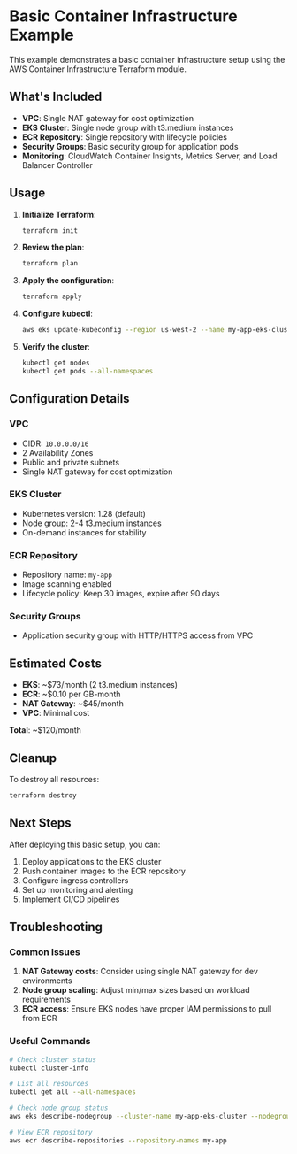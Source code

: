 # Basic Container Infrastructure Example

This example demonstrates a basic container infrastructure setup using the AWS Container Infrastructure Terraform module.

## What's Included

- **VPC**: Single NAT gateway for cost optimization
- **EKS Cluster**: Single node group with t3.medium instances
- **ECR Repository**: Single repository with lifecycle policies
- **Security Groups**: Basic security group for application pods
- **Monitoring**: CloudWatch Container Insights, Metrics Server, and Load Balancer Controller

## Usage

1. **Initialize Terraform**:
   ```bash
   terraform init
   ```

2. **Review the plan**:
   ```bash
   terraform plan
   ```

3. **Apply the configuration**:
   ```bash
   terraform apply
   ```

4. **Configure kubectl**:
   ```bash
   aws eks update-kubeconfig --region us-west-2 --name my-app-eks-cluster
   ```

5. **Verify the cluster**:
   ```bash
   kubectl get nodes
   kubectl get pods --all-namespaces
   ```

## Configuration Details

### VPC
- CIDR: `10.0.0.0/16`
- 2 Availability Zones
- Public and private subnets
- Single NAT gateway for cost optimization

### EKS Cluster
- Kubernetes version: 1.28 (default)
- Node group: 2-4 t3.medium instances
- On-demand instances for stability

### ECR Repository
- Repository name: `my-app`
- Image scanning enabled
- Lifecycle policy: Keep 30 images, expire after 90 days

### Security Groups
- Application security group with HTTP/HTTPS access from VPC

## Estimated Costs

- **EKS**: ~$73/month (2 t3.medium instances)
- **ECR**: ~$0.10 per GB-month
- **NAT Gateway**: ~$45/month
- **VPC**: Minimal cost

**Total**: ~$120/month

## Cleanup

To destroy all resources:

```bash
terraform destroy
```

## Next Steps

After deploying this basic setup, you can:

1. Deploy applications to the EKS cluster
2. Push container images to the ECR repository
3. Configure ingress controllers
4. Set up monitoring and alerting
5. Implement CI/CD pipelines

## Troubleshooting

### Common Issues

1. **NAT Gateway costs**: Consider using single NAT gateway for dev environments
2. **Node group scaling**: Adjust min/max sizes based on workload requirements
3. **ECR access**: Ensure EKS nodes have proper IAM permissions to pull from ECR

### Useful Commands

```bash
# Check cluster status
kubectl cluster-info

# List all resources
kubectl get all --all-namespaces

# Check node group status
aws eks describe-nodegroup --cluster-name my-app-eks-cluster --nodegroup-name general

# View ECR repository
aws ecr describe-repositories --repository-names my-app
``` 